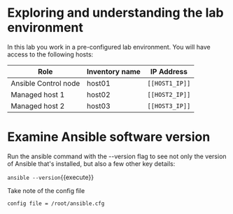 # Exploring and understanding the lab environment

In this lab you work in a pre-configured lab environment. You will have access to the following hosts:

| Role                 | Inventory name | IP Address     |
| ---------------------| ---------------| ---------------|
| Ansible Control node | host01         | `[[HOST1_IP]]` |
| Managed host 1       | host02         | `[[HOST2_IP]]` |
| Managed host 2       | host03         | `[[HOST3_IP]]` |

# Examine Ansible software version

Run the ansible command with the --version flag to see not only the version of Ansible that's installed, but also a few other key details:

`ansible --version`{{execute}}

Take note of the config file
```
config file = /root/ansible.cfg
```

